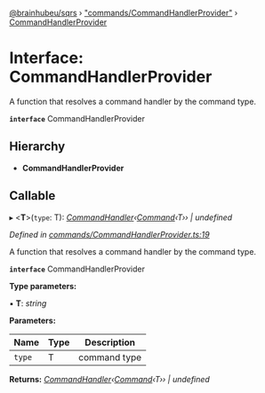 [@brainhubeu/sqrs](../README.md) › ["commands/CommandHandlerProvider"](../modules/_commands_commandhandlerprovider_.md) › [CommandHandlerProvider](_commands_commandhandlerprovider_.commandhandlerprovider.md)

# Interface: CommandHandlerProvider

A function that resolves a command handler by the command type.

**`interface`** CommandHandlerProvider

## Hierarchy

* **CommandHandlerProvider**

## Callable

▸ <**T**>(`type`: T): *[CommandHandler](_commands_commandhandler_.commandhandler.md)‹[Command](sqrs.command.md)‹T›› | undefined*

*Defined in [commands/CommandHandlerProvider.ts:19](https://github.com/brainhubeu/sqrs/blob/5e9c52a/packages/sqrs/src/commands/CommandHandlerProvider.ts#L19)*

A function that resolves a command handler by the command type.

**`interface`** CommandHandlerProvider

**Type parameters:**

▪ **T**: *string*

**Parameters:**

Name | Type | Description |
------ | ------ | ------ |
`type` | T | command type |

**Returns:** *[CommandHandler](_commands_commandhandler_.commandhandler.md)‹[Command](sqrs.command.md)‹T›› | undefined*

